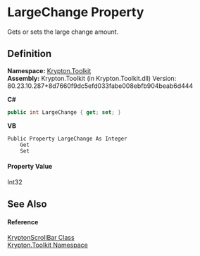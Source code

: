# LargeChange Property


Gets or sets the large change amount.



## Definition
**Namespace:** <a href="79d2eac2-21f4-54ff-7552-b20c33c30600.md">Krypton.Toolkit</a>  
**Assembly:** Krypton.Toolkit (in Krypton.Toolkit.dll) Version: 80.23.10.287+8d7660f9dc5efd033fabe008ebfb904beab6d444

**C#**
``` C#
public int LargeChange { get; set; }
```
**VB**
``` VB
Public Property LargeChange As Integer
	Get
	Set
```



#### Property Value
Int32

## See Also


#### Reference
<a href="f6459340-c30c-86a4-bb69-09785b0333d6.md">KryptonScrollBar Class</a>  
<a href="79d2eac2-21f4-54ff-7552-b20c33c30600.md">Krypton.Toolkit Namespace</a>  
